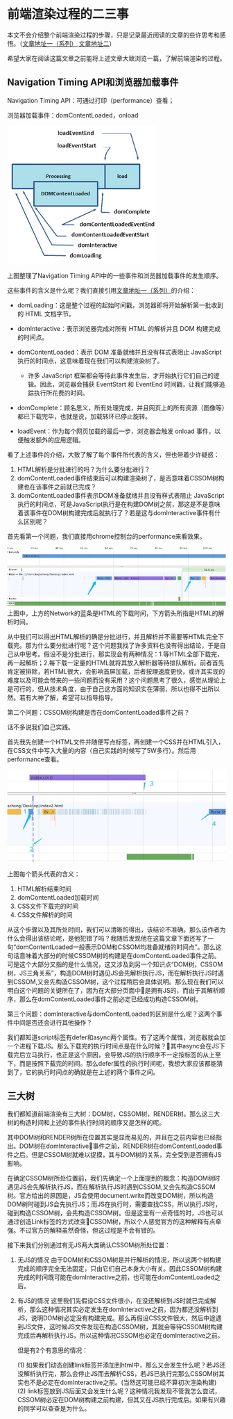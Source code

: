 # 前端渲染过程的二三事
本文不会介绍整个前端渲染过程的步骤，只是记录最近阅读的文章的些许思考和感悟。（[文章地址一（系列）](https://developers.google.cn/web/fundamentals/performance/critical-rendering-path/),[文章地址二](https://calendar.perfplanet.com/2012/deciphering-the-critical-rendering-path/)）

希望大家在阅读这篇文章之前能将上述文章大致浏览一篇，了解前端渲染的过程。

## Navigation Timing API和浏览器加载事件
Navigation Timing API：可通过打印（performance）查看；

浏览器加载事件：domContentLoaded，onload

![ke](https://github.com/kejiacheng/blog/blob/master/imgs/%E5%89%8D%E7%AB%AF%E6%B8%B2%E6%9F%93%E8%BF%87%E7%A8%8B%E7%9A%84%E4%BA%8C%E4%B8%89%E4%BA%8B/1.png)

上图整理了Navigation Timing API中的一些事件和浏览器加载事件的发生顺序。

这些事件的含义是什么呢？我们直接引用[文章地址一（系列）](https://developers.google.cn/web/fundamentals/performance/critical-rendering-path/measure-crp)的介绍：
- domLoading：这是整个过程的起始时间戳，浏览器即将开始解析第一批收到的 HTML 文档字节。
- domInteractive：表示浏览器完成对所有 HTML 的解析并且 DOM 构建完成的时间点。
- domContentLoaded：表示 DOM 准备就绪并且没有样式表阻止 JavaScript 执行的时间点，这意味着现在我们可以构建渲染树了。
    
   - 许多 JavaScript 框架都会等待此事件发生后，才开始执行它们自己的逻辑。因此，浏览器会捕获 EventStart 和 EventEnd 时间戳，让我们能够追踪执行所花费的时间。
-  domComplete：顾名思义，所有处理完成，并且网页上的所有资源（图像等）都已下载完毕，也就是说，加载转环已停止旋转。
-  loadEvent：作为每个网页加载的最后一步，浏览器会触发 onload 事件，以便触发额外的应用逻辑。

看了上述事件的介绍，大致了解了每个事件所代表的含义，但也带着少许疑惑：

1. HTML解析是分批进行的吗？为什么要分批进行？
2. domContentLoaded事件结束后可以构建渲染树了，是否意味着CSSOM树构建也在该事件之前就已完成？
3. domContentLoaded事件表示DOM准备就绪并且没有样式表阻止 JavaScript执行的时间点，可是JavaScript执行是在构建DOM树之前，那这是不是意味着该事件在DOM树构建完成后就执行了？若是这与domInteractive事件有什么区别呢？

首先看第一个问题，我们直接用chrome控制台的performance来看效果。

![ke](https://github.com/kejiacheng/blog/blob/master/imgs/%E5%89%8D%E7%AB%AF%E6%B8%B2%E6%9F%93%E8%BF%87%E7%A8%8B%E7%9A%84%E4%BA%8C%E4%B8%89%E4%BA%8B/2.png)
上图中，上方的Network的蓝条是HTML的下载时间，下方箭头所指是HTML的解析时间。

从中我们可以得出HTML解析的确是分批进行，并且解析并不需要等HTML完全下载完。那为什么要分批进行呢？这个问题我找了许多资料也没有得出结论，于是自己从中思考。假设不是分批进行，那实现会有两种情况：1.等HTML全部下载完，再一起解析；2.每下载一定量的HTML就将其放入解析器等待排队解析。前者首先肯定被排除，若HTML很大，会影响首屏加载，后者按理速度更快，或许其实现的难度以及可能会带来的一些问题而没有采用？这个问题思考了很久，感觉从理论上是可行的，但从技术角度，由于自己这方面的知识实在薄弱，所以也得不出所以然。若有大神了解，希望可以指导指导。

第二个问题：CSSOM树构建是否在domContentLoaded事件之前？

话不多说我们自己实践。

首先我先创建一个HTML文件并随便写点标签，再创建一个CSS并在HTML引入，在CSS文件中写入大量的内容（自己实践的时候写了5W多行）。然后用performance查看。

![ke](https://github.com/kejiacheng/blog/blob/master/imgs/%E5%89%8D%E7%AB%AF%E6%B8%B2%E6%9F%93%E8%BF%87%E7%A8%8B%E7%9A%84%E4%BA%8C%E4%B8%89%E4%BA%8B/3.png)

上图每个箭头代表的含义：
1. HTML解析结束时间
2. domContentLoaded加载时间
3. CSS文件下载完的时间
4. CSS文件解析的时间

从这个步骤以及其所处时间，我们可以清晰的得出，该结论不准确。那么该作者为什么会得出该结论呢，是他犯错了吗？我随后发现他在这篇文章下面还写了一句“domContentLoaded一般表示DOM和CSSOM均准备就绪的时间点”。那么这句话意味着大部分的时候CSSOM树的构建是在domContentLoaded事件之前。可是这个大部分又指的是什么情况，这又涉及到另一个知识点“DOM树，CSSOM树，JS三角关系”，构造DOM树时遇见JS会先解析执行JS，而在解析执行JS时遇到CSSOM,又会先构造CSSOM树，这个过程稍后会具体说明。那么现在我们可以明白这个问题的关键所在了，因为在大部分页面中是拥有JS的，而由于其解析顺序，那么在domContentLoaded事件之前必定已经成功构造CSSOM树。

第三个问题：domInteractive与domContentLoaded的区别是什么呢？这两个事件中间是否还会进行其他操作？

我们都知道script标签有defer和async两个属性。有了这两个属性，浏览器就会加一个进程下载JS。那么下载完的执行时间点是在什么时候？其中async会在JS下载完后立马执行，也正是这个原因，会导致JS的执行顺序不一定按标签的从上至下，而是按照下载完的时间。那么defer属性的执行时间呢，我想大家应该都能猜到了，它的执行时间点的确就是在上述的两个事件之间。

## 三大树

我们都知道前端渲染有三大树：DOM树，CSSOM树，RENDER树。那么这三大树的构造时间和上述的事件执行时间的顺序又是怎样的呢。

其中DOM树和RENDER树所在位置其实是显而易见的，并且在之前内容也已经指出。DOM树在domInteractive事件之前，RENDER树在domContentLoaded事件之后。但是CSSOM树就难以捉摸，其与DOM树的关系，完全受到是否拥有JS影响。

在确定CSSOM树所处位置前，我们先确定一个上面提到的概念：构造DOM树时遇见JS会先解析执行JS，而在解析执行JS时遇到CSSOM,又会先构造CSSOM树。官方给出的原因是，JS会使用document.write而改变DOM树，所以构造DOM树时碰到JS会先执行JS；而JS在执行时，需要查找CSS，所以执行JS时，碰到构造CSSOM树，会先构造CSSOM树。但是这里有一点奇怪的时，JS也可以通过创造Link标签的方式改变CSSOM树，所以个人感觉官方的这种解释有点牵强。不过官方的解释虽然奇怪，但这过程是不会有错的。

接下来我们分别通过有无JS两大类确认CSSOM树所处位置：
1. 无JS的情况
   由于DOM树和CSSOM树是并行解析的情况，所以这两个树构建完成的顺序完全无法固定，只由它们自己本身大小有关。因此CSSOM树构建完成的时间既可能在domInteractive之前，也可能在domContentLoaded之后。
2. 有JS的情况
   这里我们先假设CSS文件很小，在没还解析到JS时就已完成解析，那么这种情况其实必定发生在domInteractive之前，因为都还没解析到JS，说明DOM树必定没有构建完成。那么再假设CSS文件很大，然后中途遇到JS文件，这时候JS文件发现在构造CSSOM树，其就会等待CSSOM树构建完成后再解析执行JS，所以这种情况CSSOM也必定在domInteractive之前。

   但是有2个有意思的情况：
   
   (1) 如果我们动态创建link标签并添加到html中，那么又会发生什么呢？若JS还没解析执行完，那么会停止JS而去解析CSS，若JS已执行完那么CSSOM树其实也不是必定在domInteractive之前。(当然这可能已经不算初次渲染构建)
   (2) link标签放到JS后面又会发生什么呢？这种情况我发现不管我怎么尝试，CSSOM树必定在DOM树构建之前构建，但其又在JS执行完成后。如果有兴趣的同学可以查查是为什么。
